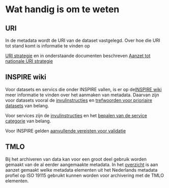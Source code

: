 # Wat handig is om te weten

## URI

In de metadata wordt de URI van de dataset vastgelegd. Over hoe die URI tot stand komt is informatie te vinden op

[URI strategie](https://www.geonovum.nl/themas/uri-strategie)
en in onderstaande documenten beschreven
[Aanzet tot nationale URI strategie](https://www.geonovum.nl/uploads/documents/D1-2013-09-19_Towards_a_NL_URI_Strategy.pdf)


## INSPIRE wiki

Voor datasets en servics die onder INSPIRE vallen, is er op de[INSPIRE wiki](https://wiki.geonovum.nl/index.php?title=Aan_de_slag_met_INSPIRE) meer informatie te vinden over het aanmaken van metadata.
Daarvan zijn voor datasets vooral de [invulinstructies](https://wiki.geonovum.nl/index.php?title=Invulinstructie) en [trefwoorden voor prioriaire datasets](https://wiki.geonovum.nl/index.php?title=Prioritaire_datasets) van belang. 

Voor services zijn de [invulinstructies](https://wiki.geonovum.nl/index.php?title=Invulinstructie_voor_services) en het [bepalen van de service categorie](https://wiki.geonovum.nl/index.php?title=Wat_is_een_Spatial_Data_Service) van belang.

Voor INSPIRE gelden  [aanvullende vereisten voor validatie](https://wiki.geonovum.nl/index.php?title=Validatie)

## TMLO
Bij het archiveren van data kan voor een groot deel gebruik worden gemaakt van de al eerder aangemaakte metadata. In het [overzicht](https://github.com/Geonovum/Metadata-ISO19115/blob/master/Mapping_ISO-19115_en_TMLO_14-3-2017.XLSX) is aan aanzet gemaakt welke metadata elementen uit het Nederlands metadata profiel op ISO 19115 gebruikt kunnen worden voor archivering met de TMLO elementen.

